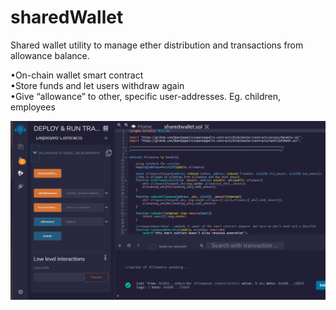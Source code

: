 # sharedWallet
Shared wallet utility to manage ether distribution and transactions from allowance balance.

•On-chain wallet smart contract<br/>
•Store funds and let users withdraw again<br/>
•Give “allowance” to other, specific user-addresses. Eg. children, employees<br/>

![image](Snapshot.png)
